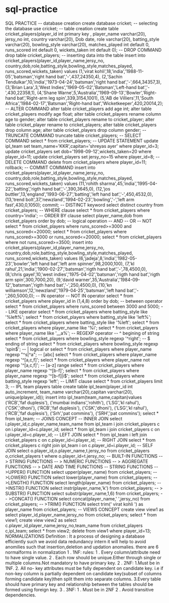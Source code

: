 # sql-practice
SQL PRACTICE
-- database creation
create database cricket; -- selecting the database
use cricket; -- table creation
create table cricket_players(player_id int primary key , player_name varchar(20), jersy_no int, country varchar(20), Dob date, role varchar(20), batting_style varchar(20), bowling_style varchar(20), matches_played int default 0, runs_scored int default 0, wickets_taken int default 0); -- DROP COMMAND
drop table cricket_players; -- inserting data into the table
insert into cricket_players(player_id,player_name,jersy_no, country,dob,role,batting_style,bowling_style,matches_played, runs_scored,wickets_taken) values
(1,'virat kohli',18,'india','1988-11-05','batsman','right hand bat','-',437,24350,4), (2,'Sachin Tendulkar',10,'india','1973-04-24','batsman','right hand bat','-',664,34357,3), (3,'Brian Lara',3,'West Indies','1969-05-02','Batsman','Left-hand bat','-',430,22358,1), (4,'Shane Warne',5,'Australia','1969-09-13','Bowler','Right-hand bat','Right-arm leg
spin',339,3154,1001), (5,'AB de Villiers',11,'South Africa','1984-02-17','Batsman','Right-hand
bat','Wicketkeeper',420,20014,2); -- ALTER COMMAND
alter table cricket_players add age int;
alter table cricket_players modify age float;
alter table cricket_players rename column age to gender;
alter table cricket_players rename to cricket_player;
alter table cricket_player rename to cricket_players;
alter table cricket_players drop column age;
alter table cricket_players drop column gender; -- TRUNCATE COMMAND
truncate table cricket_players; -- SELECT COMMAND
select * from cricket_players; -- UPDATE STATEMENT
update ipl_team set team_name='KKR',capitan='shreyas ayer' where player_id=3;
update cricket_players set dob='1998-09-12',wickets_taken=20 where player_id=11;
update cricket_players set jersy_no=15 where player_id=8; -- DELETE COMMAND
delete from cricket_players where player_id=11;
rollback; -- COMMIT COMMAND
insert into cricket_players(player_id,player_name,jersy_no, country,dob,role,batting_style,bowling_style,matches_played, runs_scored,wickets_taken) values
(11,'rohith sharma',45,'india','1995-04-22','batting','rigth hand bat','-',390,3645,0), (12,'jos buttler',13,'england','1993-06-27','batting','left hand bat','-',450,4532,0), (13,'trend bolt',37,'newzland','1994-02-23','bowling','-','left arm fast',430,0,1050);
commit; -- DISTINCT keyword
select distinct country from cricket_players; -- WHERE clause
select * from cricket_players where country='india'; -- ORDER BY clause
select player_name,dob from cricket_players order by dob; -- logical operation
-- AND
-- OR
-- NOT
select * from cricket_players where runs_scored>=3000 and runs_scored<=20000;
select * from cricket_players where runs_scored>=3000 or runs_scored<=20000;
select * from cricket_players where not runs_scored>=3500;
insert into cricket_players(player_id,player_name,jersy_no, country,dob,role,batting_style,bowling_style,matches_played, runs_scored,wickets_taken) values
(6,'jadeja',8,'india','1982-05-23','bowler','left hand bat','left arm spinner',98,2000,100), (7,'kl rahul',21,'india','1900-02-27','batsman','rigth hand bat','-',78,4500,0), (8,'chris gayel',10,'west indies','1975-04-02','batsman','rigth hand bat','rigth arm
spin',300,7000,20), (9,'david warner',35,'Australia','1984-09-12','batsman','rigth hand bat','-',250,4500,0), (10,'kn williamson',12,'newzland','1979-04-25','batsman','left hand bat','-',260,5000,0); -- IN operator -- NOT IN operator
select * from cricket_players where player_id in (1,4,8) order by dob; -- between operator
select * from cricket_players where runs_scored between 3000 and 5000; -- LIKE operator
select * from cricket_players where batting_style like '%left%';
select * from cricket_players where batting_style like 'left%';
select * from cricket_players where batting_style like '%left';
select * from cricket_players where player_name like '%i';
select * from cricket_players where player_name like '__a%'; -- REGEXP operator
-- ^ begining of string
select * from cricket_players where bowling_style regexp '^right'; -- $ ending of string
select * from cricket_players where bowling_style regexp 'spin$';
-- | logical or
select * from cricket_players where player_name regexp "^s|^a"; -- [abc]
select * from cricket_players where player_name regexp '^[a,c,f]';
select * from cricket_players where player_name not regexp '^[a,c,f]'; -- [a-z] range
select * from cricket_players where player_name regexp '^[b-f]';
select * from cricket_players where player_name regexp '^[b-f]|i$';
select * from cricket_players where batting_style regexp 'left'; -- LIMIT clause
select * from cricket_players limit 3; -- IPL team players table
create table ipl_team(player_id int auto_increment, team_name varchar(20),capitan varchar(20), unique(player_id));
insert into ipl_team(team_name,capitan)values
('RCB','faf duplesis'), ('mumbai indians','rohith'), ('LSG','kl rahul'), ('CSK','dhoni'), ('RCB','faf duplesis'), ('CSK','dhoni'), ('LSG','kl rahul'), ('RCB','faf duplesis'), ('Srh','pat commins'), ('SRH','pat commins');
select * from ipl_team; -- JOINS CONCEPT
-- INNER JOIN
select i.player_id,c.player_name,team_name from ipl_team i join cricket_players c on
i.player_id=c.player_id;
select * from ipl_team i join cricket_players c on i.player_id=c.player_id; -- LEFT JOIN
select * from ipl_team i left join cricket_players c on c.player_id=i.player_id;
-- RIGHT JOIN
select * from cricket_players c right join ipl_team i on c.player_id=i.player_id; -- SELF JOIN
select o.player_id,o.player_name,t.jersy_no from cricket_players o,cricket_players t
where o.player_id=t.jersy_no; -- BUILT-IN FUNCTIONS
-- > STRING FUNCTIONS
-- > NUMERIC FUNCTIONS
-- > AGGREGATE FUNCTIONS
-- > DATE AND TIME FUNCTIONS
-- STRING FUNCTIONS
-- >UPPER() FUNCTION
select upper(player_name) from cricket_players; -- >LOWER() FUNCTION
select lower(player_name) from cricket_players; -- >LENGTH() FUNCTION
select length(player_name) from cricket_players; -- >INSTR() FUNCTION
select instr(player_name,'k') from cricket_players; -- > SUBSTR() FUNCTION
select substr(player_name,1,6) from cricket_players; -- >CONCAT() FUNCTION
select concat(player_name,' ',jersy_no) from cricket_players; -- >TRIM() FUNCTION
select trim(' virat kohli ') as player_name from cricket_players; -- VIEWS CONCEPT
create view view1
as
select player_id,player_name,jersy_no from cricket_players;
select * from view1;
create view view2
as
select c.player_id,player_name,jersy_no,team_name from cricket_players c,ipl_team;
select * from view2;
delete from view1 where player_id=13;
NORMALIZATIONS
Definition : It a process of designing a database efficiently such we avoid
data redundancy intern it will help to avoid anomilies such that
insertion,deletion and updation anomalies. there are 6 normalforms in normalization
1 . 1NF:
rules:
1 . Every column/attribute need to have single value. 2 . Each row should be unique.Either through single or multiple columns.Not
mandatory to have primary key. 2 . 2NF:
1.Must be in 1NF. 2. All no- key attributes must be fully dependent on candidate key.
i.e if non-key column is partially dependent on candidate key(subset of
columns forming candidate key)then split them into separate columns. 3.Every table should have primary key and relationship between the tables
should be formed using foreign key. 3 . 3NF:
1 . Must be in 2NF
2 . Avoid transitive dependencies.
